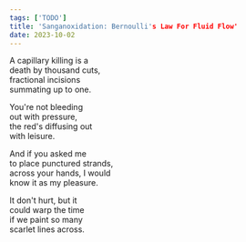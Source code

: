 ```yaml
---
tags: ['TODO']
title: 'Sanganoxidation: Bernoulli's Law For Fluid Flow'
date: 2023-10-02
---
```


A capillary killing is a  
death by thousand cuts,  
fractional incisions  
summating up to one.

You're not bleeding  
out with pressure,  
the red's diffusing out  
with leisure.

And if you asked me  
to place punctured strands,  
across your hands, I would  
know it as my pleasure.

It don't hurt, but it  
could warp the time  
if we paint so many  
scarlet lines across.
